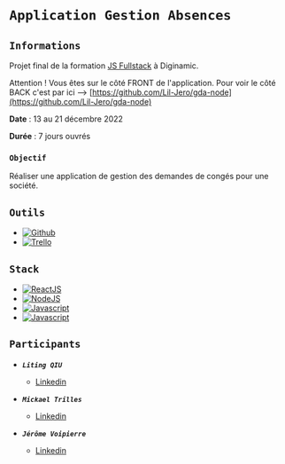 # `Application Gestion Absences`

## `Informations`

Projet final de la formation [JS Fullstack](https://www.diginamic.fr/catalogue/developpement-web-et-mobile/formation-developpeur-fullstack-js/) à Diginamic.

Attention ! Vous êtes sur le côté FRONT de l'application. Pour voir le côté BACK c'est par ici --> [https://github.com/Lil-Jero/gda-node](https://github.com/Lil-Jero/gda-node)

**Date** : 13 au 21 décembre 2022

**Durée** : 7 jours ouvrés

### `Objectif`

Réaliser une application de gestion des demandes de congés pour une société.

## `Outils`

-   [![Github](https://img.shields.io/badge/GitHub-100000?style=for-the-badge&logo=github&logoColor=white)](javascript.com)
-   [![Trello](https://img.shields.io/badge/Trello-0052CC?style=for-the-badge&logo=trello&logoColor=white)](javascript.com)

## `Stack`
-   [![ReactJS](https://img.shields.io/badge/React-20232A?style=for-the-badge&logo=react&logoColor=61DAFB)](javascript.com)
-   [![NodeJS](https://img.shields.io/badge/Node.js-43853D?style=for-the-badge&logo=node.js&logoColor=white)](javascript.com)
-   [![Javascript](https://img.shields.io/badge/JavaScript-F7DF1E?style=for-the-badge&logo=javascript&logoColor=black)](javascript.com)
-   [![Javascript](https://img.shields.io/badge/MongoDB-4EA94B?style=for-the-badge&logo=mongodb&logoColor=white)](javascript.com)

## `Participants`

-   **_`Liting QIU`_**

    -   [Linkedin](https://www.linkedin.com/in/liting-qiu/)

-   **_`Mickael Trilles`_**

    -   [Linkedin](https://www.linkedin.com/in/mikaeltrilles/)

-   **_`Jérôme Voipierre`_**

    -   [Linkedin](https://www.linkedin.com/in/j%C3%A9r%C3%B4me-voipierre/)







